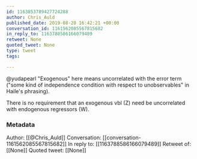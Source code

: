 ```yaml
---
id: 1163853789427724288
author: Chris_Auld
published_date: 2019-08-20 16:42:21 +00:00
conversation_id: 1161562085567815682
in_reply_to: 1163788586166079489
retweet: None
quoted_tweet: None
type: tweet
tags:

---
```


@yudapearl "Exogenous" here means uncorrelated with the error term  ("some kind of independence condition with respect to
unobservables" in Haile's phrasing).  

There is no requirement that an exogenous vbl (Z) need be uncorrelated with endogenous regressors (W).

### Metadata

Author: [[@Chris_Auld]]
Conversation: [[conversation-1161562085567815682]]
In reply to: [[1163788586166079489]]
Retweet of: [[None]]
Quoted tweet: [[None]]
